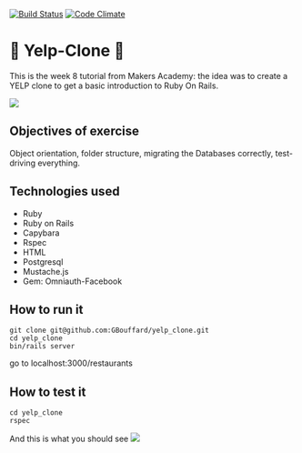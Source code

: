 [![Build Status](https://travis-ci.org/GBouffard/yelp_clone.svg?branch=master)](https://travis-ci.org/GBouffard/yelp_clone) [![Code Climate](https://codeclimate.com/github/GBouffard/yelp_clone/badges/gpa.svg)](https://codeclimate.com/github/GBouffard/yelp_clone)

:fork_and_knife: Yelp-Clone :fork_and_knife:
===
This is the week 8 tutorial from Makers Academy: the idea was to create a YELP clone to get a basic introduction to Ruby On Rails.

![](pic_to_come)

Objectives of exercise
----
Object orientation, folder structure, migrating the Databases correctly, test-driving everything.

Technologies used
----
- Ruby
- Ruby on Rails
- Capybara
- Rspec
- HTML
- Postgresql
- Mustache.js
- Gem: Omniauth-Facebook

How to run it
----
```
git clone git@github.com:GBouffard/yelp_clone.git
cd yelp_clone
bin/rails server
```
go to localhost:3000/restaurants

How to test it
----
```
cd yelp_clone
rspec
```

And this is what you should see
![](pic_to_come)